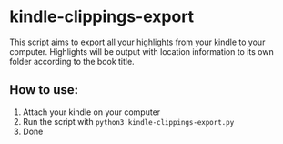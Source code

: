 # kindle-clippings-export

This script aims to export all your highlights from your kindle to your computer.
Highlights will be output with location information to its own folder according to the book title.

## How to use:
1. Attach your kindle on your computer 
2. Run the script with `python3 kindle-clippings-export.py`
3. Done

